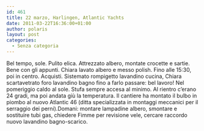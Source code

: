 ```yaml
---
id: 461
title: 22 marzo, Harlingen, Atlantic Yachts
date: 2011-03-22T16:36:00+01:00
author: polaris
layout: post
categories:
  - Senza categoria
---
```

Bel tempo, sole. Pulito elica. Attrezzato albero, montate crocette e sartie. Bene con gli appunti. Chiara lavato albero e messo polish. Fino alle 15:30, poi in centro. Acquisti. Sistemato rompigetto lavandino cucina, Chiara scartavetrato foro lavandino bagno fino a farlo passare: bel lavoro! Nel pomeriggio caldo al sole. Stufa sempre accesa al minimo. Al rientro c&#8217;erano 24 gradi, ma poi andata giù la temperatura. Il cantiere ha montato il bulbo in piombo al nuovo Atlantic 46 (ditta specializzata in montaggi meccanici per il serraggio dei perni).Domani: montare lampadine albero, smontare e sostituire tubi gas, chiedere Fimme per revisione vele, cercare raccordo nuovo lavandino bagno-scarico.
